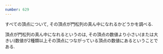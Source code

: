 ```yaml
---
number: 629
---
```

すべての頂点について, その頂点が門松列の真ん中になれるかどうかを調べる.

頂点が門松列の真ん中になれるというのは, その頂点の数値より小さい(または大きい)数値が2種類以上その頂点につながっている頂点の数値にあるということである.
